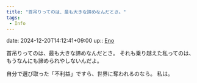 ```yaml
---
title: "首吊りってのは、最も大きな諦めなんだとさ。"
tags:
 - Info
---
```


date: 2024-12-20T14:12:41+09:00
up:: [Eno](../Bar/Novel/Just-World/Eno.md)

首吊りってのは、最も大きな諦めなんだとさ。
それも乗り越えた私ってのは、もうなんにも諦められやしないんだよ。

自分で選び取った「不利益」ですら、世界に奪われるのなら。
私は。